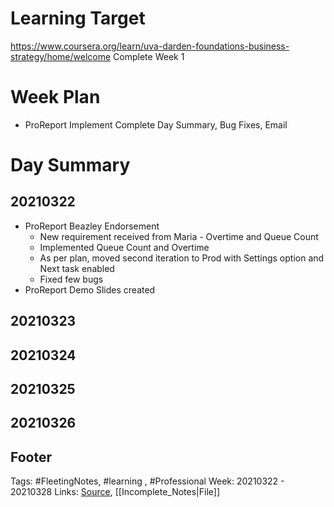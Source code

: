# Learning Target
https://www.coursera.org/learn/uva-darden-foundations-business-strategy/home/welcome
Complete Week 1 
 
# Week Plan
- ProReport Implement Complete Day Summary, Bug Fixes, Email  


# Day Summary
## 20210322
- ProReport Beazley Endorsement
	- New requirement received from Maria - Overtime and Queue Count
	- Implemented Queue Count and Overtime
	- As per plan, moved second iteration to Prod with Settings option and Next task enabled
	- Fixed few bugs
- ProReport Demo Slides created 

## 20210323


## 20210324


## 20210325


## 20210326


## Footer

Tags: #FleetingNotes, #learning , #Professional
Week: 20210322 - 20210328
Links: 
[Source](template.md), [[Incomplete_Notes|File]]

<!--
Comment -   
-->
<!--stackedit_data:
eyJoaXN0b3J5IjpbMTg0ODIxMzAxNiw4ODQxNDA4MDFdfQ==
-->